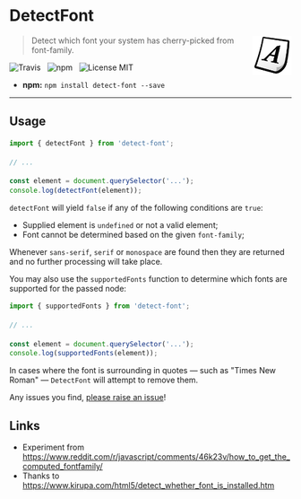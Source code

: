 # DetectFont

<img src="media/font.png" align="right" width="70" />

> Detect which font your system has cherry-picked from font-family.

![Travis](http://img.shields.io/travis/Wildhoney/DetectFont.svg?style=flat-square)
&nbsp;
![npm](http://img.shields.io/npm/v/detect-font.svg?style=flat-square)
&nbsp;
![License MIT](http://img.shields.io/badge/License-MIT-lightgrey.svg?style=flat-square)

* **npm:** `npm install detect-font --save`

---

## Usage

```javascript
import { detectFont } from 'detect-font';

// ...

const element = document.querySelector('...');
console.log(detectFont(element));
```

`detectFont` will yield `false` if any of the following conditions are `true`:

* Supplied element is `undefined` or not a valid element;
* Font cannot be determined based on the given `font-family`;

Whenever `sans-serif`, `serif` or `monospace` are found then they are returned and no further processing will take place.

You may also use the `supportedFonts` function to determine which fonts are supported for the passed node:

```javascript
import { supportedFonts } from 'detect-font';

// ...

const element = document.querySelector('...');
console.log(supportedFonts(element));
```

In cases where the font is surrounding in quotes &mdash; such as "Times New Roman" &mdash; `DetectFont` will attempt to remove them.

Any issues you find, [please raise an issue](https://github.com/Wildhoney/DetectFont/issues/new)!

## Links

* Experiment from https://www.reddit.com/r/javascript/comments/46k23v/how_to_get_the_computed_fontfamily/
* Thanks to https://www.kirupa.com/html5/detect_whether_font_is_installed.htm
